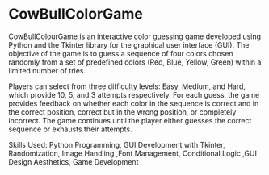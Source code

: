 # CowBullColorGame
CowBullColourGame is an interactive color guessing game developed using Python and the Tkinter library for the graphical user interface (GUI). The objective of the game is to guess a sequence of four colors chosen randomly from a set of predefined colors (Red, Blue, Yellow, Green) within a limited number of tries.

Players can select from three difficulty levels: Easy, Medium, and Hard, which provide 10, 5, and 3 attempts respectively. For each guess, the game provides feedback on whether each color in the sequence is correct and in the correct position, correct but in the wrong position, or completely incorrect. The game continues until the player either guesses the correct sequence or exhausts their attempts.

Skills Used: Python Programming, GUI Development with Tkinter, Randomization, Image Handling ,Font Management, Conditional Logic ,GUI Design Aesthetics, Game Development
